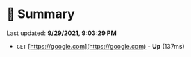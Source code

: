 # 📖 Summary
Last updated: **9/29/2021, 9:03:29 PM**

- `GET` [https://google.com](https://google.com) - **Up** (137ms)

